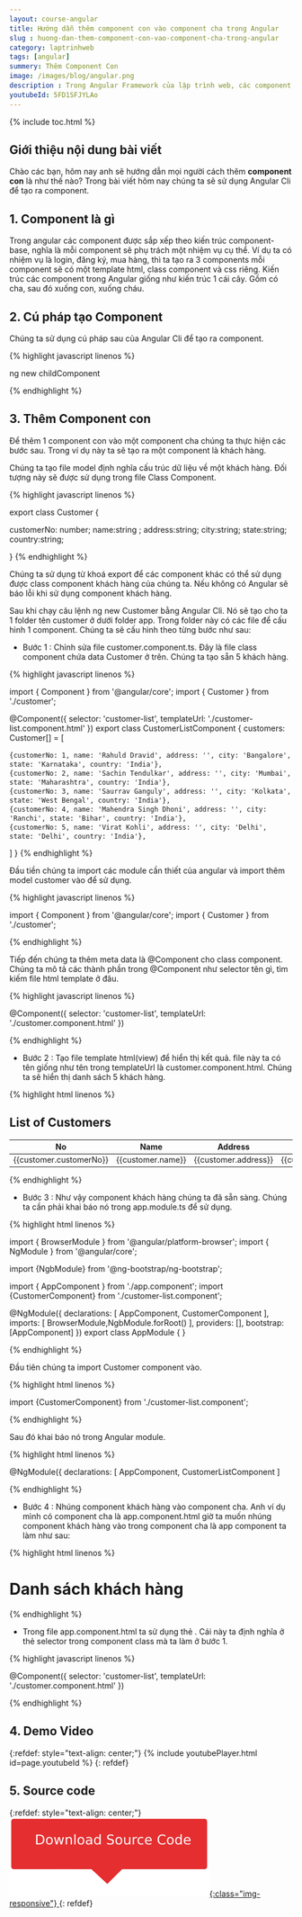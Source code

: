 ```yaml
---
layout: course-angular
title: Hướng dẫn thêm component con vào component cha trong Angular  
slug : huong-dan-them-component-con-vao-component-cha-trong-angular
category: laptrinhweb
tags: [angular]
summery: Thêm Component Con   
image: /images/blog/angular.png
description : Trong Angular Framework của lập trình web, các component được sắp xếp theo lối kiến trúc component base, giống như dạng cây gồm cha, con và cháu. Bài viết sẽ lần lượt trình bày để giúp người đọc hiểu được Component trong Angular là gì? Sau đó cùng tìm hiểu về cách thực hiện cú pháp để tạo ra Component cũng như hướng dẫn các bước thao tác để thêm Component con vào một Component cha. Bài viết kèm theo những ví dụ minh hoạ cho các bước làm sẽ giúp bạn nắm được kĩ thuật này và áp dụng được vào thực hiện trong các dự án Angular.
youtubeId: 5FD1SFJYLAo
---
```


{% include toc.html %}

## **Giới thiệu nội dung bài viết**

Chào các bạn, hôm nay anh sẽ hướng dẫn mọi người cách thêm <b>component con</b> là như thế nào? Trong bài viết hôm nay chúng ta sẽ sử dụng Angular Cli để tạo ra component.

## **1. Component là gì**

Trong angular các component được sắp xếp theo kiến trúc component-base, nghĩa là mỗi component sẽ phụ trách một nhiệm vụ cụ thể. Ví dụ ta có nhiệm vụ là login, đăng ký, mua hàng, thì ta tạo ra 3 components mỗi component sẽ có một template html, class component và css riêng. Kiến trúc các component trong Angular giống như kiến trúc 1 cái cây. Gồm có cha, sau đó xuống con, xuống cháu.

## **2. Cú pháp tạo Component**

Chúng ta sử dụng cú pháp sau của Angular Cli để tạo ra component.

{% highlight javascript  linenos %}

ng new childComponent

{% endhighlight %}

## **3. Thêm Component con**

Để thêm 1 component con vào một component cha chúng ta thực hiện các bước sau. Trong ví dụ này ta sẽ tạo ra một component là khách hàng.

Chúng ta tạo file model định nghĩa cấu trúc dữ liệu về một khách hàng. Đối tượng này sẽ được sử dụng trong file Class Component.

{% highlight javascript  linenos %}

export class Customer {
 
  customerNo: number;
  name:string ;
  address:string;
  city:string;
  state:string;
  country:string;
 
}
{% endhighlight %}

Chúng ta sử dụng từ khoá export để các component khác có thể sử dụng được class component khách hàng của chúng ta. Nếu không có Angular sẽ báo lỗi khi sử dụng component khách hàng.

Sau khi chạy câu lệnh ng new Customer bằng Angular Cli. Nó sẽ tạo cho ta 1 folder tên customer ở dưới folder app. Trong folder này có các file để cấu hình 1 component. Chúng ta sẽ cấu hình theo từng bước như sau:

- Bước 1 : Chỉnh sửa file customer.component.ts. Đây là file class component chứa data Customer ở trên. Chúng ta tạo sẵn 5 khách hàng.

{% highlight javascript  linenos %}

import { Component } from '@angular/core';
import { Customer } from './customer';
 
@Component({
  selector: 'customer-list',
  templateUrl: './customer-list.component.html'
})
export class CustomerListComponent
{
  customers: Customer[] = [
 
    {customerNo: 1, name: 'Rahuld Dravid', address: '', city: 'Bangalore', state: 'Karnataka', country: 'India'},
    {customerNo: 2, name: 'Sachin Tendulkar', address: '', city: 'Mumbai', state: 'Maharashtra', country: 'India'},
    {customerNo: 3, name: 'Saurrav Ganguly', address: '', city: 'Kolkata', state: 'West Bengal', country: 'India'},
    {customerNo: 4, name: 'Mahendra Singh Dhoni', address: '', city: 'Ranchi', state: 'Bihar', country: 'India'},
    {customerNo: 5, name: 'Virat Kohli', address: '', city: 'Delhi', state: 'Delhi', country: 'India'},
 
  ]
}
{% endhighlight %}

Đầu tiền chúng ta import các module cần thiết của angular và import thêm model customer vào để sử dụng.

{% highlight javascript  linenos %}

import { Component } from '@angular/core';
import { Customer } from './customer'; 

{% endhighlight %}

Tiếp đến chúng ta thêm meta data là @Component cho class component. Chúng ta mô tả các thành phần trong @Component như selector tên gì, tìm kiếm file html template ở đâu.

{% highlight javascript  linenos %}

@Component({
  selector: 'customer-list',
  templateUrl: './customer.component.html'
})

{% endhighlight %}

- Bước 2 : Tạo file template html(view) để hiển thị kết quả. file này ta có tên giống như tên trong templateUrl là customer.component.html. Chúng ta sẽ hiển thị danh sách 5 khách hàng.

{% highlight html  linenos %}

<h2>List of Customers</h2>
 
<table class='table'>
  <thead>
    <tr>
      <th>No</th>
      <th>Name</th>
      <th>Address</th>
      <th>City</th>
      <th>State</th>
    </tr>
  </thead>
  <tbody>
    <tr *ngFor="let customer of customers;">
      <td>{{customer.customerNo}}</td>
      <td>{{customer.name}}</td>
      <td>{{customer.address}}</td>
      <td>{{customer.city}}</td>
      <td>{{customer.state}}</td>
    </tr>
  </tbody>
</table>

{% endhighlight %}

- Bước 3 : Như vậy component khách hàng chúng ta đã sẵn sàng. Chúng ta cần phải khai báo nó trong app.module.ts để sử dụng.

{% highlight html  linenos %}

import { BrowserModule } from '@angular/platform-browser';
import { NgModule } from '@angular/core';
 
import {NgbModule} from '@ng-bootstrap/ng-bootstrap';
 
import { AppComponent } from './app.component';
import {CustomerComponent} from './customer-list.component';
 
@NgModule({
  declarations: [
    AppComponent, CustomerComponent
  ],
  imports: [
    BrowserModule,NgbModule.forRoot()
  ],
  providers: [],
  bootstrap: [AppComponent]
})
export class AppModule { }

{% endhighlight %}

Đầu tiên chúng ta import Customer component vào.

{% highlight html  linenos %}

import {CustomerComponent} from './customer-list.component';

{% endhighlight %}

Sau đó khai báo nó trong Angular module.

{% highlight html  linenos %}

@NgModule({
declarations: [
   AppComponent, CustomerListComponent
]

{% endhighlight %}

- Bước 4 : Nhúng component khách hàng vào component cha. Anh ví dụ mình có component cha là app.component.html giờ ta muốn nhúng component khách hàng vào trong component cha là app component ta làm như sau:

{% highlight html  linenos %}

<h1>Danh sách khách hàng </h1>
 
<customer-list></customer-list>

{% endhighlight %}

- Trong file app.component.html ta sử dụng thẻ <customer-list>. Cái này ta định nghĩa ở thẻ selector trong component class mà ta làm ở bước 1.

{% highlight javascript  linenos %}

@Component({
  selector: 'customer-list',
  templateUrl: './customer.component.html'
})

{% endhighlight %}

## **4. Demo Video**

{:refdef: style="text-align: center;"}
{% include youtubePlayer.html id=page.youtubeId %}
{: refdef}


## **5. Source code**


{:refdef: style="text-align: center;"}
<a href="https://github.com/levunguyen/Angular-Adding-Component" target="_blank"> ![Sourcecode ](/images/icon/githubsource.png){:class="img-responsive"} </a>
{: refdef}





















